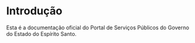 # Introdução

Esta é a documentação oficial do Portal de Serviços Públicos do Governo do Estado do Espírito Santo.
